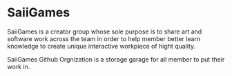 # SaiiGames
SaiiGames is a creator group whose sole purpose is to share art and software work across the team in order to help member better learn knowledge to create unique interactive workpiece of hight quality.

SaiiGames Github Orgnization is a storage garage for all member to put their work in.
